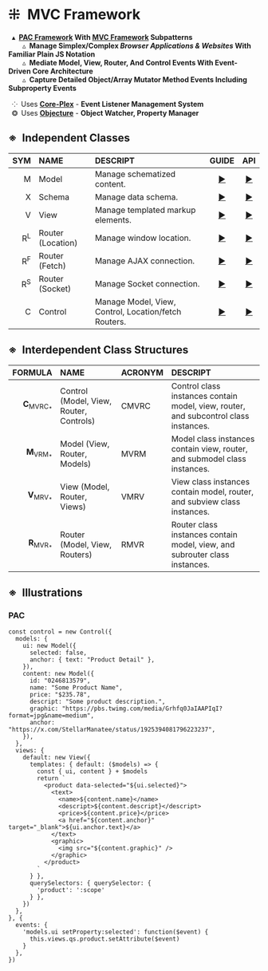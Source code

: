# ⁜&ensp;MVC Framework
&ensp;▴&ensp;**[PAC Framework](https://en.wikipedia.org/wiki/Presentation%E2%80%93abstraction%E2%80%93control) With [MVC Framework](https://en.wikipedia.org/wiki/Model%E2%80%93view%E2%80%93controller) Subpatterns**  
&ensp;&ensp;&ensp;&ensp;▵&ensp;**Manage Simplex/Complex *Browser Applications &amp; Websites* With Familiar Plain JS Notation**  
&ensp;&ensp;&ensp;&ensp;▵&ensp;**Mediate Model, View, Router, And Control Events With Event-Driven Core Architecture**  
&ensp;&ensp;&ensp;&ensp;▵&ensp;**Capture Detailed Object/Array Mutator Method Events Including Subproperty Events**  

&ensp;⁘&ensp;Uses [**Core-Plex**](https://www.npmjs.com/package/core-plex) - **Event Listener Management System**  
&ensp;❂&ensp;Uses [**Objecture**](https://www.npmjs.com/package/objecture) - **Object Watcher, Property Manager**  

## ※&ensp;Independent Classes
| SYM | NAME | DESCRIPT | GUIDE | API |
| -----: | :--- | :------- | :--: | :--: |
| M | Model | Manage schematized content. | [▶](./document/guide/model/index.md) | [▶](./document/api/model/index.md) |
| X | Schema | Manage data schema. | [▶](./document/guide/model/schema/index.md) | [▶](./document/api/schema/index.md) |
| V | View | Manage templated markup elements. | [▶](./document/guide/view/index.md) | [▶](./document/api/view/index.md) |
| R<sup>L</sup> | Router (Location) | Manage window location. | [▶](./document/guide/routers/location/index.md) | [▶](./document/api/location/index.md) |
| R<sup>F</sup> | Router (Fetch) | Manage AJAX connection. | [▶](./document/guide/routers/fetch/index.md) | [▶](./document/api/fetch/index.md) |
| R<sup>S</sup> | Router (Socket) | Manage Socket connection. | [▶](./document/guide/routers/socket/index.md) | [▶](./document/api/socket/index.md) |
| C | Control | Manage Model, View, Control, Location/fetch Routers. | [▶](./document/guide/control/index.md) | [▶](./document/api/control/index.md) |

## ※&ensp;Interdependent Class Structures
| FORMULA | NAME | ACRONYM | DESCRIPT |
| ------: | :--- | :------ | :------- |
|**C**<sub>MVRC<sub>\*</sub></sub> | Control (Model, View, Router, Controls) | CMVRC | Control class instances contain model, view, router, and subcontrol class instances. |
|**M**<sub>VRM<sub>\*</sub></sub> | Model (View, Router, Models) | MVRM | Model class instances contain view, router, and submodel class instances. |
|**V**<sub>MRV<sub>\*</sub></sub> | View (Model, Router, Views) | VMRV | View class instances contain model, router, and subview class instances. |
|**R**<sub>MVR<sub>\*</sub></sub> | Router (Model, View, Routers) | RMVR | Router class instances contain model, view, and subrouter class instances. |

## ※&ensp;Illustrations
### PAC
```
const control = new Control({
  models: {
    ui: new Model({
      selected: false,
      anchor: { text: "Product Detail" },
    }),
    content: new Model({
      id: "0246813579",
      name: "Some Product Name",
      price: "$235.78",
      descript: "Some product description.",
      graphic: "https://pbs.twimg.com/media/Grhfq0JaIAAPIqI?format=jpg&name=medium",
      anchor: "https://x.com/StellarManatee/status/1925394081796223237",
    }),
  },
  views: {
    default: new View({
      templates: { default: ($models) => {
        const { ui, content } + $models
        return `
          <product data-selected="${ui.selected}">
            <text>
              <name>${content.name}</name>
              <descript>${content.descript}</descript>
              <price>${content.price}</price>
              <a href="${content.anchor}" target="_blank">${ui.anchor.text}</a>
            </text>
            <graphic>
              <img src="${content.graphic}" />
            </graphic>
          </product>
        `
      } },
      querySelectors: { querySelector: {
        'product': ':scope'
      } },
    })
  },
}, {
  events: {
    'models.ui setProperty:selected': function($event) {
      this.views.qs.product.setAttribute($event)
    }
  },
})
```
